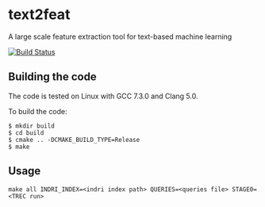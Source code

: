 # text2feat
A large scale feature extraction tool for text-based machine learning

[![Build Status](https://travis-ci.org/rmit-ir/text2feat.svg?branch=master)](https://travis-ci.org/rmit-ir/text2feat)

## Building the code
The code is tested on Linux with GCC 7.3.0 and Clang 5.0.

To build the code:

```
$ mkdir build
$ cd build
$ cmake .. -DCMAKE_BUILD_TYPE=Release
$ make
```

## Usage


```
make all INDRI_INDEX=<indri index path> QUERIES=<queries file> STAGE0=<TREC run>
```
